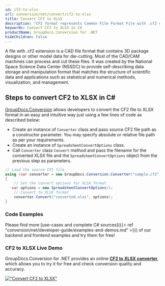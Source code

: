 ```yaml
---
id: cf2-to-xlsx
url: conversion/net/convert/cf2-to-xlsx
title: Convert CF2 to XLSX
description: "CF2 format represents Common File Format File with .cf2 extension. Learn how to convert CF2 to XLSX file programmatically in C# language using GroupDocs.Conversion for .NET library."
keywords: Convert CF2 to XLSX in C#
productName: GroupDocs.Conversion for .NET
hideChildren: False
---
```


A file with .cf2 extension is a CAD file format that contains 3D package designs or other model data for die-cutting. Most of the CAD/CAM machines can process and cut these files. It was created by the National Space Science Data Center (NSSDC) to provide self-describing data storage and manipulation format that matches the structure of scientific data and applications such as statistical and numerical methods, visualization, and management. 

## Steps to convert CF2 to XLSX in C#

[GroupDocs.Conversion](https://products.groupdocs.com/conversion/net) allows developers to convert the CF2 file to XLSX format in an easy and intuitive way just using a few lines of code as described below:

* Create an instance of `Converter` class and pass source CF2 file path as a constructor parameter. You may specify absolute or relative file path as per your requirements. 
* Create an instance of `SpreadsheetConvertOptions` class.
* Call `Converter` class `Convert` method and pass the filename for the converted XLSX file and the `SpreadsheetConvertOptions` object from the previous step as parameters.

```csharp
// Load the source CF2 file
using (var converter = new GroupDocs.Conversion.Converter("sample.cf2"))
{
    // Set the convert options for XLSX format
   var options = new SpreadsheetConvertOptions();
    // Convert to XLSX format
    converter.Convert("converted.xlsx", options);
}
```

### Code Examples

Please find more [use-cases and complete C# sources]({{< ref "conversion/net/developer-guide/examples-and-demos.md" >}}) of our backend and frontend examples and try them for free!

### CF2 to XLSX Live Demo

GroupDocs.Conversion for .NET provides an online [**CF2 to XLSX converter**](https://products.groupdocs.app/conversion/cf2-to-xlsx), which allows you to try it for free and check conversion quality and accuracy.

[!["Convert CF2 to XLSX"](conversion/net/images/convert-to-xlsx/convert-cf2-to-xlsx.png)](https://products.groupdocs.app/conversion/cf2-to-xlsx)